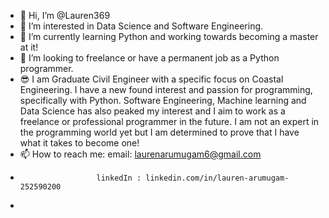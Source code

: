 - 👋 Hi, I’m @Lauren369
- 👀 I’m interested in Data Science and Software Engineering.
- 🌱 I’m currently learning Python and working towards becoming a master at it!
- 💞️ I’m looking to freelance or have a permanent job as a Python programmer.
- 😎 I am Graduate Civil Engineer with a specific focus on Coastal Engineering. I have a new found interest and passion for programming, specifically with Python. Software Engineering, Machine learning and Data Science has also peaked my interest and I aim to work as a freelance or professional programmer in the future. I am not an expert in the programming world yet but I am determined to prove that I have what it takes to become one!
- 📫 How to reach me: email: laurenarumugam6@gmail.com
-                      linkedIn : linkedin.com/in/lauren-arumugam-252590200
- 

<!---
Lauren369/Lauren369 is a ✨ special ✨ repository because its `README.md` (this file) appears on your GitHub profile.
You can click the Preview link to take a look at your changes.
--->
